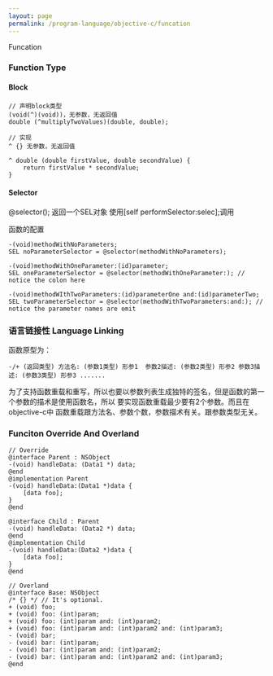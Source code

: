 ```yaml
---
layout: page
permalink: /program-language/objective-c/funcation
---
```


Funcation

### Function Type

#### Block

    // 声明block类型
    (void(^)(void))，无参数，无返回值
    double (^multiplyTwoValues)(double, double);

    // 实现
    ^ {} 无参数，无返回值

    ^ double (double firstValue, double secondValue) {
        return firstValue * secondValue;
    }

#### Selector

@selector(); 返回一个SEL对象
使用[self performSelector:selec];调用

函数的配置

    -(void)methodWithNoParameters;
    SEL noParameterSelector = @selector(methodWithNoParameters);
    
    -(void)methodWithOneParameter:(id)parameter;
    SEL oneParameterSelector = @selector(methodWithOneParameter:); // notice the colon here
    
    -(void)methodWIthTwoParameters:(id)parameterOne and:(id)parameterTwo;
    SEL twoParameterSelector = @selector(methodWithTwoParameters:and:); // notice the parameter names are omit

### 语言链接性 Language Linking
函数原型为：

    -/+ (返回类型) 方法名: (参数1类型) 形参1  参数2描述: (参数2类型) 形参2 参数3描述: (参数3类型) 形参3 .......

为了支持函数重载和重写，所以也要以参数列表生成独特的签名，但是函数的第一个参数的描术是使用函数名，所以
要实现函数重载最少要有2个参数。而且在objective-c中 函数重载跟方法名、参数个数，参数描术有关。跟参数类型无关。

### Funciton Override And Overland

    // Override
    @interface Parent : NSObject
    -(void) handleData: (Data1 *) data;
    @end
    @implementation Parent
    -(void) handleData:(Data1 *)data {
        [data foo];
    }
    @end
    
    @interface Child : Parent
    -(void) handleData: (Data2 *) data;
    @end
    @implementation Child
    -(void) handleData:(Data2 *)data {
        [data foo];
    }
    @end

    // Overland
    @interface Base: NSObject
    /* {} */ // It's optional.
    + (void) foo;
    + (void) foo: (int)param;
    + (void) foo: (int)param and: (int)param2;
    + (void) foo: (int)param and: (int)param2 and: (int)param3;
    - (void) bar;
    - (void) bar: (int)param;
    - (void) bar: (int)param and: (int)param2;
    - (void) bar: (int)param and: (int)param2 and: (int)param3;
    @end
